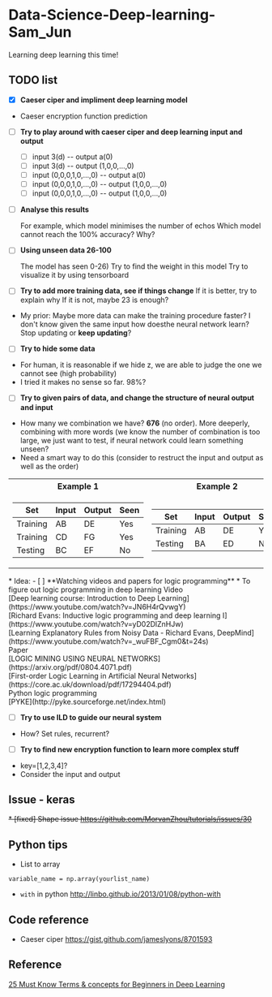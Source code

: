 # Data-Science-Deep-learning-Sam_Jun
Learning deep learning this time!

## TODO list
- [x] **Caeser ciper and impliment deep learning model**
* Caeser encryption function prediction
- [ ] **Try to play around with caeser ciper and deep learning input and output**
    - [ ] input 3(d) -- output a(0)
    - [ ] input 3(d) -- output (1,0,0,...,0)
    - [ ] input (0,0,0,1,0,...,0) -- output a(0)
    - [ ] input (0,0,0,1,0,...,0) -- output (1,0,0,...,0)
    - [ ] input (0,0,0,1,0,...,0) -- output (1,0,0,...,0)
- [ ] **Analyse this results**

   For example, which model minimises the number of echos 
   Which model cannot reach the 100% accuracy? Why?
- [ ] **Using unseen data 26-100**

    The model has seen 0-26)
    Try to find the weight in this model
    Try to visualize it by using tensorboard
- [ ] **Try to add more training data, see if things change**
    If it is better, try to explain why
    If it is not, maybe 23 is enough?
* My prior: Maybe more data can make the training procedure faster? I don't know given the same input how doesthe neural network learn? Stop updating or **keep updating**?
- [ ] **Try to hide some data**
* For human, it is reasonable if we hide z, we are able to judge the one we cannot see (high probability)
* I tried it makes no sense so far. 98%?
- [ ] **Try to given pairs of data, and change the structure of neural output and input**
* How many we combination we have? **676** (no order). More deeperly, combining with more words (we know the number of combination is too large, we just want to test, if neural network could learn something unseen?
* Need a smart way to do this (consider to restruct the input and output as well as the order)<br>



</td><td>

<table>
<tr><th>Example 1 </th><th>Example 2</th></tr>
<tr><td>

Set|Input| Output|Seen
---|---|---|---|
Training| AB | DE |Yes
Training| CD | FG |Yes
Testing | BC | EF |No

</td><td>


Set|Input| Output|Seen
---|---|---|---|
Training| AB | DE |Yes
Testing | BA | ED |No

</td></tr> </table>
* Idea: 
- [ ] **Watching videos and papers for logic programming**
* To figure out logic programming in deep learning
Video<br>
[Deep learning course: Introduction to Deep Learning](https://www.youtube.com/watch?v=JN6H4rQvwgY)<br>
[Richard Evans: Inductive logic programming and deep learning I](https://www.youtube.com/watch?v=yD02DlZnHJw)<br>
[Learning Explanatory Rules from Noisy Data - Richard Evans, DeepMind](https://www.youtube.com/watch?v=_wuFBF_Cgm0&t=24s)<br>
Paper<br>
[LOGIC MINING USING NEURAL NETWORKS](https://arxiv.org/pdf/0804.4071.pdf)<br>
[First-order Logic Learning in Artificial Neural Networks](https://core.ac.uk/download/pdf/17294404.pdf)<br>
Python logic programming<br>
[PYKE](http://pyke.sourceforge.net/index.html)

- [ ] **Try to use ILD to guide our neural system**
* How? Set rules, recurrent?

- [ ] **Try to find new encryption function to learn more complex stuff**
* key=[1,2,3,4]? 
* Consider the input and output
## Issue - keras
~~* [fixed] Shape issue
https://github.com/MorvanZhou/tutorials/issues/30~~

## Python tips
* List to array
```{python}
variable_name = np.array(yourlist_name)
```
* `with` in python
http://linbo.github.io/2013/01/08/python-with

## Code reference
* Caeser ciper
https://gist.github.com/jameslyons/8701593



## Reference
[25 Must Know Terms & concepts for Beginners in Deep Learning](https://www.analyticsvidhya.com/blog/2017/05/25-must-know-terms-concepts-for-beginners-in-deep-learning/#)
